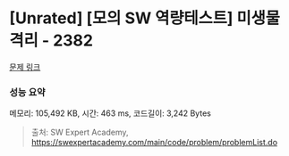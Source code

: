 # [Unrated] [모의 SW 역량테스트] 미생물 격리 - 2382 

[문제 링크](https://swexpertacademy.com/main/code/problem/problemDetail.do?contestProbId=AV597vbqAH0DFAVl) 

### 성능 요약

메모리: 105,492 KB, 시간: 463 ms, 코드길이: 3,242 Bytes



> 출처: SW Expert Academy, https://swexpertacademy.com/main/code/problem/problemList.do